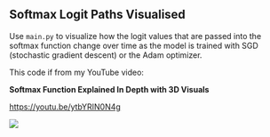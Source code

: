 ## Softmax Logit Paths Visualised

Use `main.py` to visualize how the logit values that are passed into the softmax function change over time as the model is trained with SGD (stochastic gradient descent) or the Adam optimizer.

This code if from my YouTube video:

**Softmax Function Explained In Depth with 3D Visuals**

https://youtu.be/ytbYRIN0N4g

[<img src="https://img.youtube.com/vi/ytbYRIN0N4g/hqdefault.jpg">](https://youtu.be/ytbYRIN0N4g)
